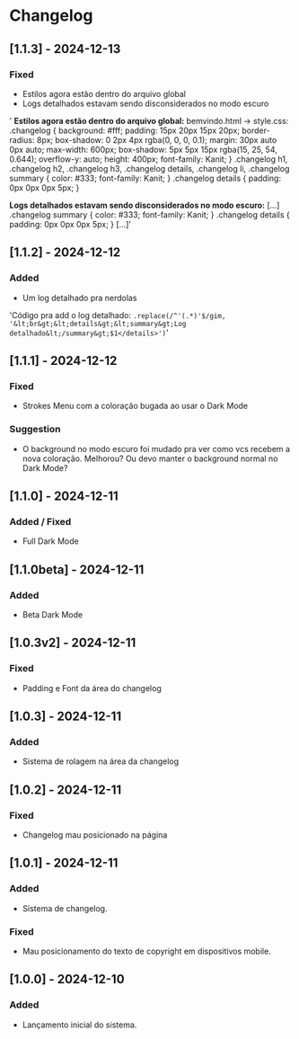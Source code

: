 # Changelog

## [1.1.3] - 2024-12-13
### Fixed
- Estilos agora estão dentro do arquivo global
- Logs detalhados estavam sendo disconsiderados no modo escuro

' **Estilos agora estão dentro do arquivo global:**
bemvindo.html -> style.css:
.changelog {
    background: #fff;
    padding: 15px 20px 15px 20px;
    border-radius: 8px;
    box-shadow: 0 2px 4px rgba(0, 0, 0, 0.1);
    margin: 30px auto 0px auto;
    max-width: 600px;
    box-shadow: 5px 5px 15px rgba(15, 25, 54, 0.644);
    overflow-y: auto;
    height: 400px;
    font-family: Kanit;
}
.changelog h1, .changelog h2, .changelog h3, .changelog details, .changelog li, .changelog summary {
    color: #333;
    font-family: Kanit;
}
.changelog details {
    padding: 0px 0px 0px 5px;
}

**Logs detalhados estavam sendo disconsiderados no modo escuro:**
[...]
.changelog summary {
    color: #333;
    font-family: Kanit;
}
.changelog details {
    padding: 0px 0px 0px 5px;
}
[...]'

## [1.1.2] - 2024-12-12
### Added
- Um log detalhado pra nerdolas

'Código pra add o log detalhado: <code>.replace(/^'(.*)'$/gim, '&lt;br&gt;&lt;details&gt;&lt;summary&gt;Log detalhado&lt;/summary&gt;$1&lt;/details&gt;')</code>'

## [1.1.1] - 2024-12-12
### Fixed
- Strokes Menu com a coloração bugada ao usar o Dark Mode

### Suggestion
- O background no modo escuro foi mudado pra ver como vcs recebem a nova coloração. Melhorou? Ou devo manter o background normal no Dark Mode?

## [1.1.0] - 2024-12-11
### Added / Fixed
- Full Dark Mode

## [1.1.0beta] - 2024-12-11
### Added
- Beta Dark Mode

## [1.0.3v2] - 2024-12-11
### Fixed
- Padding e Font da área do changelog

## [1.0.3] - 2024-12-11
### Added
- Sistema de rolagem na área da changelog

## [1.0.2] - 2024-12-11
### Fixed
- Changelog mau posicionado na página

## [1.0.1] - 2024-12-11
### Added
- Sistema de changelog.

### Fixed
- Mau posicionamento do texto de copyright em dispositivos mobile.

## [1.0.0] - 2024-12-10
### Added
- Lançamento inicial do sistema.
